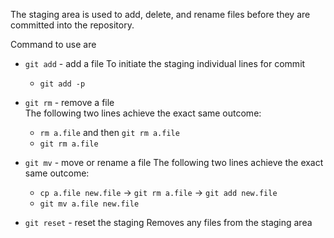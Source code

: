 The staging area is used to add, delete, and rename files before they are committed into the repository.

Command to use are
- `git add` - add a file
  To initiate the staging individual lines for commit
  - `git add -p`
- `git rm` - remove a file  
  The following two lines achieve the exact same outcome:    
  - `rm a.file` and then `git rm a.file`
  - `git rm a.file`

- `git mv` - move or rename a file
  The following two lines achieve the exact same outcome:
  - `cp a.file new.file` -> `git rm a.file` ->  `git add new.file`
  - `git mv a.file new.file`  

- `git reset` - reset the staging
  Removes any files from the staging area
